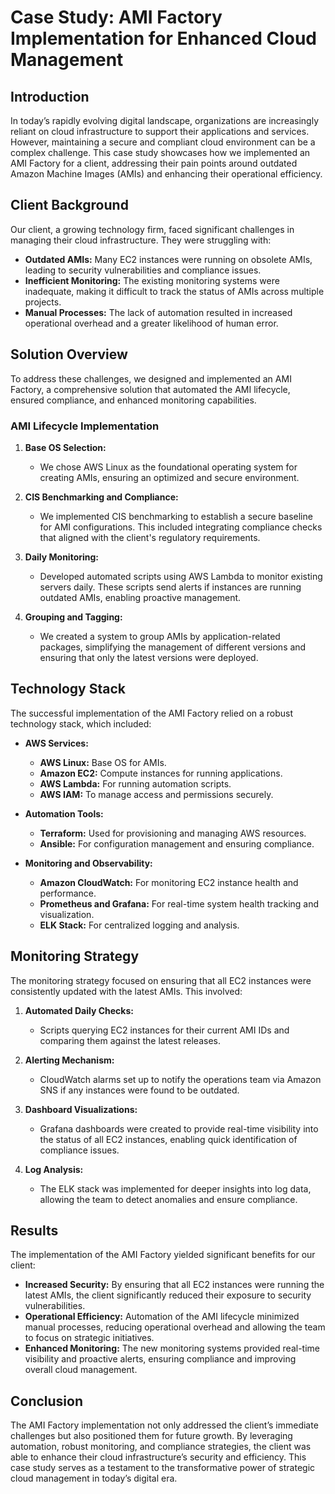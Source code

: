 # Case Study: AMI Factory Implementation for Enhanced Cloud Management

## Introduction

In today’s rapidly evolving digital landscape, organizations are increasingly reliant on cloud infrastructure to support their applications and services. However, maintaining a secure and compliant cloud environment can be a complex challenge. This case study showcases how we implemented an AMI Factory for a client, addressing their pain points around outdated Amazon Machine Images (AMIs) and enhancing their operational efficiency.

## Client Background

Our client, a growing technology firm, faced significant challenges in managing their cloud infrastructure. They were struggling with:

- **Outdated AMIs:** Many EC2 instances were running on obsolete AMIs, leading to security vulnerabilities and compliance issues.
- **Inefficient Monitoring:** The existing monitoring systems were inadequate, making it difficult to track the status of AMIs across multiple projects.
- **Manual Processes:** The lack of automation resulted in increased operational overhead and a greater likelihood of human error.

## Solution Overview

To address these challenges, we designed and implemented an AMI Factory, a comprehensive solution that automated the AMI lifecycle, ensured compliance, and enhanced monitoring capabilities.

### AMI Lifecycle Implementation

1. **Base OS Selection:**
   - We chose AWS Linux as the foundational operating system for creating AMIs, ensuring an optimized and secure environment.

2. **CIS Benchmarking and Compliance:**
   - We implemented CIS benchmarking to establish a secure baseline for AMI configurations. This included integrating compliance checks that aligned with the client's regulatory requirements.

3. **Daily Monitoring:**
   - Developed automated scripts using AWS Lambda to monitor existing servers daily. These scripts send alerts if instances are running outdated AMIs, enabling proactive management.

4. **Grouping and Tagging:**
   - We created a system to group AMIs by application-related packages, simplifying the management of different versions and ensuring that only the latest versions were deployed.

## Technology Stack

The successful implementation of the AMI Factory relied on a robust technology stack, which included:

- **AWS Services:**
  - **AWS Linux:** Base OS for AMIs.
  - **Amazon EC2:** Compute instances for running applications.
  - **AWS Lambda:** For running automation scripts.
  - **AWS IAM:** To manage access and permissions securely.

- **Automation Tools:**
  - **Terraform:** Used for provisioning and managing AWS resources.
  - **Ansible:** For configuration management and ensuring compliance.

- **Monitoring and Observability:**
  - **Amazon CloudWatch:** For monitoring EC2 instance health and performance.
  - **Prometheus and Grafana:** For real-time system health tracking and visualization.
  - **ELK Stack:** For centralized logging and analysis.

## Monitoring Strategy

The monitoring strategy focused on ensuring that all EC2 instances were consistently updated with the latest AMIs. This involved:

1. **Automated Daily Checks:**
   - Scripts querying EC2 instances for their current AMI IDs and comparing them against the latest releases.

2. **Alerting Mechanism:**
   - CloudWatch alarms set up to notify the operations team via Amazon SNS if any instances were found to be outdated.

3. **Dashboard Visualizations:**
   - Grafana dashboards were created to provide real-time visibility into the status of all EC2 instances, enabling quick identification of compliance issues.

4. **Log Analysis:**
   - The ELK stack was implemented for deeper insights into log data, allowing the team to detect anomalies and ensure compliance.

## Results

The implementation of the AMI Factory yielded significant benefits for our client:

- **Increased Security:** By ensuring that all EC2 instances were running the latest AMIs, the client significantly reduced their exposure to security vulnerabilities.
- **Operational Efficiency:** Automation of the AMI lifecycle minimized manual processes, reducing operational overhead and allowing the team to focus on strategic initiatives.
- **Enhanced Monitoring:** The new monitoring systems provided real-time visibility and proactive alerts, ensuring compliance and improving overall cloud management.

## Conclusion

The AMI Factory implementation not only addressed the client’s immediate challenges but also positioned them for future growth. By leveraging automation, robust monitoring, and compliance strategies, the client was able to enhance their cloud infrastructure’s security and efficiency. This case study serves as a testament to the transformative power of strategic cloud management in today’s digital era.
